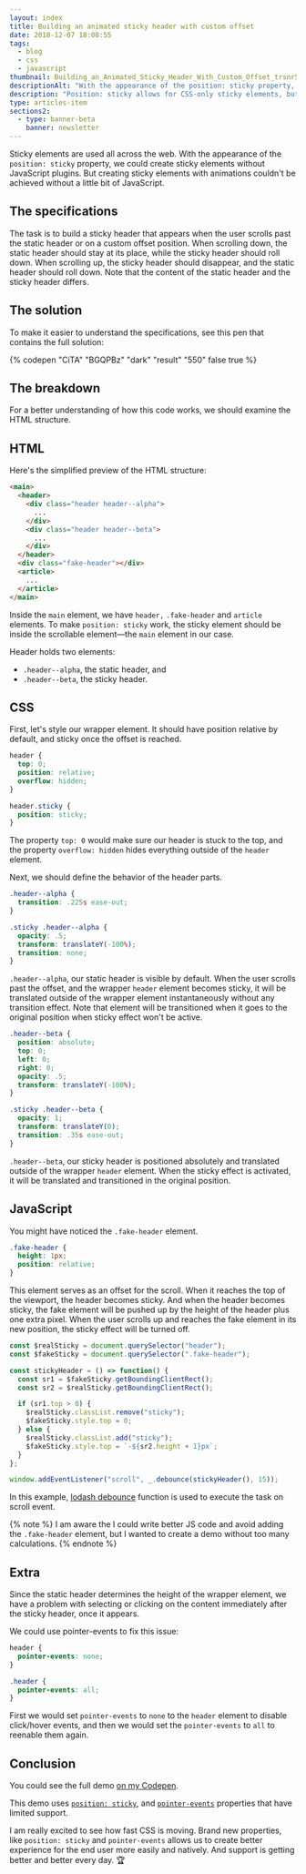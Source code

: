 ```yaml
---
layout: index
title: Building an animated sticky header with custom offset
date: 2018-12-07 18:08:55
tags:
  - blog
  - css
  - javascript
thumbnail: Building_an_Animated_Sticky_Header_With_Custom_Offset_trsnr5
descriptionAlt: "With the appearance of the position: sticky property, we could create sticky elements without JavaScript plugins. But creating sticky elements with animations couldn't be achieved without a little bit of JavaScript."
description: "Position: sticky allows for CSS-only sticky elements, but animating stucked element couldn't be done without JavaScript."
type: articles-item
sections2:
  - type: banner-beta
    banner: newsletter
---
```


Sticky elements are used all across the web. With the appearance of the `position: sticky` property, we could create sticky elements without JavaScript plugins. But creating sticky elements with animations couldn't be achieved without a little bit of JavaScript.

<!-- more -->

## The specifications

The task is to build a sticky header that appears when the user scrolls past the static header or on a custom offset position. When scrolling down, the static header should stay at its place, while the sticky header should roll down. When scrolling up, the sticky header should disappear, and the static header should roll down. Note that the content of the static header and the sticky header differs.

## The solution

To make it easier to understand the specifications, see this pen that contains the full solution:

{% codepen "CiTA" "BGQPBz" "dark" "result" "550" false true %}

## The breakdown

For a better understanding of how this code works, we should examine the HTML structure.

## HTML

Here's the simplified preview of the HTML structure:

```html
<main>
  <header>
    <div class="header header--alpha">
      ...
    </div>
    <div class="header header--beta">
      ...
    </div>
  </header>
  <div class="fake-header"></div>
  <article>
    ...
  </article>
</main>
```

Inside the `main` element, we have `header,` `.fake-header` and `article` elements. To make `position: sticky` work, the sticky element should be inside the scrollable element—the `main` element in our case.

Header holds two elements:
- `.header--alpha`, the static header, and
- `.header--beta`, the sticky header.

## CSS

First, let's style our wrapper element. It should have position relative by default, and sticky once the offset is reached.

```css
header {
  top: 0;
  position: relative;
  overflow: hidden;
}

header.sticky {
  position: sticky;
}
```

The property `top: 0` would make sure our header is stuck to the top, and the property `overflow: hidden` hides everything outside of the `header` element.

Next, we should define the behavior of the header parts.

```css
.header--alpha {
  transition: .225s ease-out;
}

.sticky .header--alpha {
  opacity: .5;
  transform: translateY(-100%);
  transition: none;
}
```

`.header--alpha`, our static header is visible by default. When the user scrolls past the offset, and the wrapper `header` element becomes sticky, it will be translated outside of the wrapper element instantaneously without any transition effect. Note that element will be transitioned when it goes to the original position when sticky effect won't be active.

```css
.header--beta {
  position: absolute;
  top: 0;
  left: 0;
  right: 0;
  opacity: .5;
  transform: translateY(-100%);
}

.sticky .header--beta {
  opacity: 1;
  transform: translateY(0);
  transition: .35s ease-out;
}
```

`.header--beta`, our sticky header is positioned absolutely and translated outside of the wrapper `header` element. When the sticky effect is activated, it will be translated and transitioned in the original position.

## JavaScript

You might have noticed the `.fake-header` element.

```css
.fake-header {
  height: 1px;
  position: relative;
}
```

This element serves as an offset for the scroll. When it reaches the top of the viewport, the header becomes sticky. And when the header becomes sticky, the fake element will be pushed up by the height of the header plus one extra pixel. When the user scrolls up and reaches the fake element in its new position, the sticky effect will be turned off.

```js
const $realSticky = document.querySelector("header");
const $fakeSticky = document.querySelector(".fake-header");

const stickyHeader = () => function() {
  const sr1 = $fakeSticky.getBoundingClientRect();
  const sr2 = $realSticky.getBoundingClientRect();

  if (sr1.top > 0) {
    $realSticky.classList.remove("sticky");
    $fakeSticky.style.top = 0;
  } else {
    $realSticky.classList.add("sticky");
    $fakeSticky.style.top = `-${sr2.height + 1}px`;
  }
};

window.addEventListener("scroll", _.debounce(stickyHeader(), 15));
```

In this example, [lodash debounce](https://lodash.com/docs/4.17.10#debounce) function is used to execute the task on scroll event.

{% note %}
I am aware the I could write better JS code and avoid adding the `.fake-header` element, but I wanted to create a demo without too many calculations.
{% endnote %}

## Extra

Since the static header determines the height of the wrapper element, we have a problem with selecting or clicking on the content immediately after the sticky header, once it appears.

We could use pointer-events to fix this issue:

```css
header {
  pointer-events: none;
}

.header {
  pointer-events: all;
}
```

First we would set `pointer-events` to `none` to the `header` element to disable click/hover events, and then we would set the `pointer-events` to `all` to reenable them again.

## Conclusion

You could see the full demo [on my Codepen](https://codepen.io/CiTA/pen/BGQPBz).

This demo uses [`position: sticky`](https://caniuse.com/#search=position%3A%20sticky), and [`pointer-events`](https://caniuse.com/#search=pointer-events) properties that have limited support.

I am really excited to see how fast CSS is moving. Brand new properties, like `position: sticky` and `pointer-events` allows us to create better experience for the end user more easily and natively. And support is getting better and better every day. 🏆


